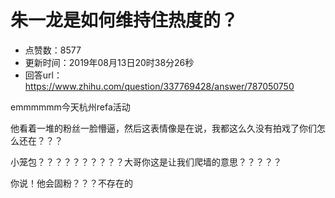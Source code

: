 # 朱一龙是如何维持住热度的？
- 点赞数：8577
- 更新时间：2019年08月13日20时38分26秒
- 回答url：https://www.zhihu.com/question/337769428/answer/787050750
<body>
 <p data-pid="QHZIoNo5">emmmmmm今天杭州refa活动</p>
 <p data-pid="oOKGlhED">他看着一堆的粉丝一脸懵逼，然后这表情像是在说，我都这么久没有拍戏了你们怎么还在？？？</p>
 <p data-pid="yGJ44w-I">小笼包？？？？？？？？？？大哥你这是让我们爬墙的意思？？？？？</p>
 <p data-pid="-5yJL7iD">你说！他会固粉？？？不存在的</p>
</body>